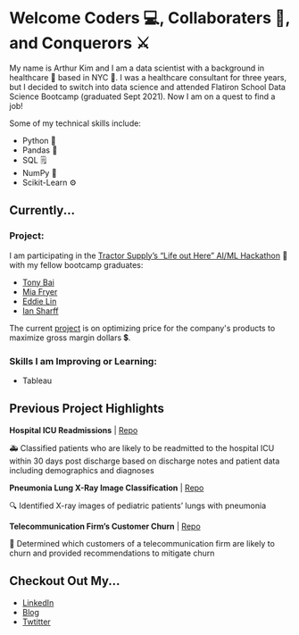 # Welcome Coders 💻, Collaboraters 🤝, and Conquerors ⚔️

My name is Arthur Kim and I am a data scientist with a background in healthcare 🏥 based in NYC 🗽. I was a healthcare consultant for three years, but I decided to switch into data science and attended Flatiron School Data Science Bootcamp (graduated Sept 2021). Now I am on a quest to find a job!

Some of my technical skills include:
* Python 🐍
* Pandas 🐼
* SQL 🗒️
* NumPy 💯
* Scikit-Learn ⚙️

## Currently... 
### Project:
I am participating in the [Tractor Supply’s “Life out Here” AI/ML Hackathon](https://www.hackerearth.com/challenges/hackathon/tractor-supply-hackathon/) 🚜 with my fellow bootcamp graduates:
* [Tony Bai](https://github.com/tm4gic)
* [Mia Fryer](https://github.com/miazfryer)
* [Eddie Lin](https://github.com/RedDragonfruit)
* [Ian Sharff](https://github.com/iansharff)

The current [project](https://github.com/arthursjkim/tsc_pricing_optimization) is on optimizing price for the company's products to maximize gross margin dollars 💲.

### Skills I am Improving or Learning:
* Tableau

## Previous Project Highlights
__Hospital ICU Readmissions__ | [Repo](https://github.com/arthursjkim/hospital_readmissions_nlp)

🚑 Classified patients who are likely to be readmitted to the hospital ICU within 30 days post discharge based on discharge notes and patient data including demographics and diagnoses

__Pneumonia Lung X-Ray Image Classification__ | [Repo](https://github.com/arthursjkim/pneumonia_x-ray_classification)

🔍 Identified X-ray images of pediatric patients’ lungs with pneumonia

__Telecommunication Firm’s Customer Churn__ | [Repo](https://github.com/arthursjkim/SyriaTel_Customer_Churn)

📱 Determined which customers of a telecommunication firm are likely to churn and provided recommendations to mitigate churn

## Checkout Out My... 
* [LinkedIn](https://www.linkedin.com/in/arthursjkim/)
* [Blog](arthursjkim.medium.com)
* [Twtitter](https://twitter.com/ArthurSJKim)
